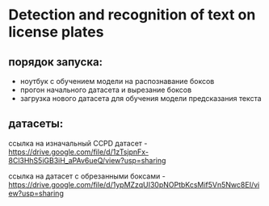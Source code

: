 # Detection and recognition of text on license plates




## порядок запуска: 
- ноутбук с обучением модели на распознавание боксов
- прогон начального датасета и вырезание боксов
- загрузка нового датасета для обучения модели предсказания текста


## датасеты:

ссылка на изначальный CCPD датасет - https://drive.google.com/file/d/1zTsjpnFx-8Cl3HhS5iGB3iH_aPAv6ueQ/view?usp=sharing

ссылка на датасет с обрезанными боксами - https://drive.google.com/file/d/1ypMZzqUI30pNOPtbKcsMif5Vn5Nwc8EI/view?usp=sharing
